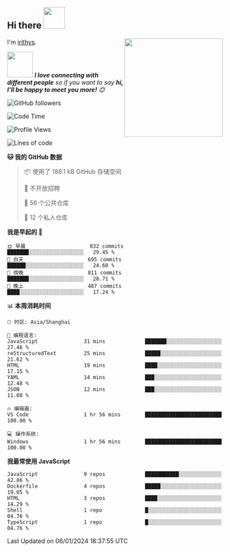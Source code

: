 <h2> Hi there <img src="https://media.giphy.com/media/mGcNjsfWAjY5AEZNw6/giphy.gif" width="50"></h2>
<img align='right' src="https://media.giphy.com/media/ieyl9zmCjO4b4t6qoY/giphy.gif" width="230">

I'm [irithys](https://irithys.com).

<img src="https://media.giphy.com/media/LnQjpWaON8nhr21vNW/giphy.gif" width="60"> <em><b>I love connecting with different people</b> so if you want to say <b>hi, I'll be happy to meet you more!</b> 😊</em>

![GitHub followers](https://img.shields.io/github/followers/irithys)


<!--START_SECTION:waka-->
![Code Time](http://img.shields.io/badge/Code%20Time-325%20hrs%2022%20mins-blue)

![Profile Views](http://img.shields.io/badge/%E4%B8%AA%E4%BA%BA%E8%B5%84%E6%96%99%E8%A7%82%E7%9C%8B%E6%AC%A1%E6%95%B0-58-blue)

![Lines of code](https://img.shields.io/badge/%E4%BB%8E%E3%80%8CHello%20World%E3%80%8D%E8%B5%B7%E6%88%91%E5%B7%B2%E7%BB%8F%E5%86%99%E4%BA%86-818.5%20thousand%20%E8%A1%8C%E4%BB%A3%E7%A0%81-blue)

**🐱 我的 GitHub 数据** 

> 📦  使用了 188.1 kB GitHub 存储空间 
 > 
> 🚫 不开放招聘
 > 
> 📜 56 个公共仓库 
 > 
> 🔑 12 个私人仓库 
 > 
**我是早起的 🐤** 

```text
🌞 早晨                     832 commits         ███████░░░░░░░░░░░░░░░░░░   29.45 % 
🌆 白天                     695 commits         ██████░░░░░░░░░░░░░░░░░░░   24.60 % 
🌃 傍晚                     811 commits         ███████░░░░░░░░░░░░░░░░░░   28.71 % 
🌙 晚上                     487 commits         ████░░░░░░░░░░░░░░░░░░░░░   17.24 % 
```


📊 **本周消耗时间** 

```text
🕑︎ 时区: Asia/Shanghai

💬 编程语言: 
JavaScript               31 mins             ███████░░░░░░░░░░░░░░░░░░   27.46 % 
reStructuredText         25 mins             █████░░░░░░░░░░░░░░░░░░░░   21.62 % 
HTML                     19 mins             ████░░░░░░░░░░░░░░░░░░░░░   17.15 % 
YAML                     14 mins             ███░░░░░░░░░░░░░░░░░░░░░░   12.48 % 
JSON                     12 mins             ███░░░░░░░░░░░░░░░░░░░░░░   11.08 % 

🔥 编辑器: 
VS Code                  1 hr 56 mins        █████████████████████████   100.00 % 

💻 操作系统: 
Windows                  1 hr 56 mins        █████████████████████████   100.00 % 
```

**我最常使用 JavaScript** 

```text
JavaScript               9 repos             ███████████░░░░░░░░░░░░░░   42.86 % 
Dockerfile               4 repos             █████░░░░░░░░░░░░░░░░░░░░   19.05 % 
HTML                     3 repos             ████░░░░░░░░░░░░░░░░░░░░░   14.29 % 
Shell                    1 repo              █░░░░░░░░░░░░░░░░░░░░░░░░   04.76 % 
TypeScript               1 repo              █░░░░░░░░░░░░░░░░░░░░░░░░   04.76 % 
```




 Last Updated on 06/01/2024 18:37:55 UTC
<!--END_SECTION:waka-->

